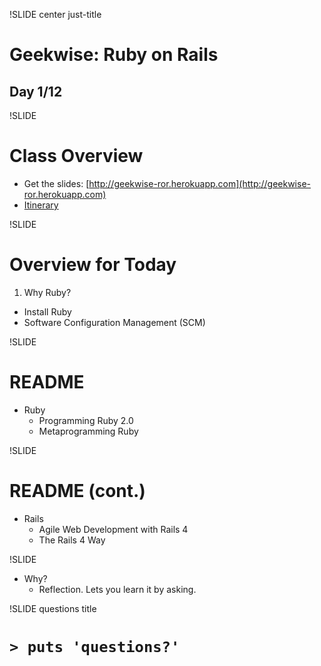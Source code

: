 !SLIDE center just-title
# Geekwise: Ruby on Rails

## Day 1/12

!SLIDE
# Class Overview

* Get the slides: [http://geekwise-ror.herokuapp.com](http://geekwise-ror.herokuapp.com)
* [Itinerary](http://geekwise-ror.herokuapp.com/d0)


!SLIDE
# Overview for Today

1. Why Ruby?
+ Install Ruby
+ Software Configuration Management (SCM)



!SLIDE
# README

* Ruby
    * Programming Ruby 2.0
    * Metaprogramming Ruby

!SLIDE
# README (cont.)

* Rails
    * Agile Web Development with Rails 4
    * The Rails 4 Way

!SLIDE
* Why?
    * Reflection.  Lets you learn it by asking.

!SLIDE questions title

# `> puts 'questions?'`
